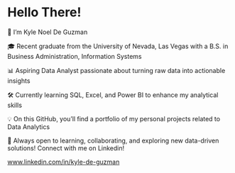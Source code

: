# Hello There!
👋 I’m Kyle Noel De Guzman

🎓 Recent graduate from the University of Nevada, Las Vegas with a B.S. in Business Administration, Information Systems

📊 Aspiring Data Analyst passionate about turning raw data into actionable insights

🛠️ Currently learning SQL, Excel, and Power BI to enhance my analytical skills

💡 On this GitHub, you’ll find a portfolio of my personal projects related to Data Analytics

🚀 Always open to learning, collaborating, and exploring new data-driven solutions! Connect with me on Linkedin! 

www.linkedin.com/in/kyle-de-guzman




